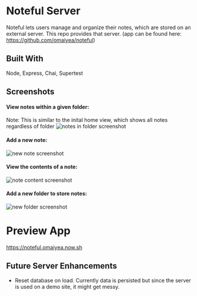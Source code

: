 # Noteful Server
Noteful lets users manage and organize their notes, which are stored on an external server. This repo provides that server. 
(app can be found here: https://github.com/omaiyea/noteful)

## Built With
Node, Express, Chai, Supertest

## Screenshots
#### View notes within a given folder:
Note: This is similar to the inital home view, which shows all notes regardless of folder
<img src="https://github.com/omaiyea/noteful/blob/master/screenshots/notes-view.png?raw=true" alt="notes in folder screenshot">

#### Add a new note:
<img src="https://github.com/omaiyea/noteful/blob/master/screenshots/add-note.png?raw=true" alt="new note screenshot">

#### View the contents of a note:
<img src="https://github.com/omaiyea/noteful/blob/master/screenshots/note-details.png?raw=true" alt="note content screenshot">

#### Add a new folder to store notes: 
<img src="https://github.com/omaiyea/noteful/blob/master/screenshots/add-folder.png?raw=true" alt="new folder screenshot">

# Preview App 
https://noteful.omaiyea.now.sh

## Future Server Enhancements
* Reset database on load. Currently data is persisted but since the server is used on a demo site, it might get messy. 
